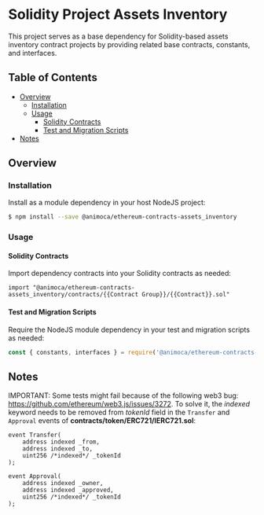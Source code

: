 # Solidity Project Assets Inventory

This project serves as a base dependency for Solidity-based assets inventory contract projects by providing related base contracts, constants, and interfaces.


## Table of Contents

- [Overview](#overview)
  * [Installation](#installation)
  * [Usage](#usage)
    - [Solidity Contracts](#solidity-contracts)
    - [Test and Migration Scripts](#test-and-migration-scripts)
- [Notes](#notes)


## Overview


### Installation

Install as a module dependency in your host NodeJS project:

```bash
$ npm install --save @animoca/ethereum-contracts-assets_inventory
```


### Usage

#### Solidity Contracts

Import dependency contracts into your Solidity contracts as needed:

```solidity
import "@animoca/ethereum-contracts-assets_inventory/contracts/{{Contract Group}}/{{Contract}}.sol"
```


#### Test and Migration Scripts

Require the NodeJS module dependency in your test and migration scripts as needed:

```javascript
const { constants, interfaces } = require('@animoca/ethereum-contracts-assets_inventory');
```


## Notes

IMPORTANT: Some tests might fail because of the following web3 bug: https://github.com/ethereum/web3.js/issues/3272. To solve it, the _indexed_ keyword needs to be removed from _tokenId_ field in the `Transfer` and `Approval` events of **contracts/token/ERC721/IERC721.sol**:

```
event Transfer(
    address indexed _from,
    address indexed _to,
    uint256 /*indexed*/ _tokenId
);

event Approval(
    address indexed _owner,
    address indexed _approved,
    uint256 /*indexed*/ _tokenId
);
```
